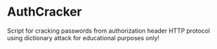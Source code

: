 # AuthCracker
Script for cracking passwords from authorization header HTTP protocol using dictionary attack for educational purposes only!
